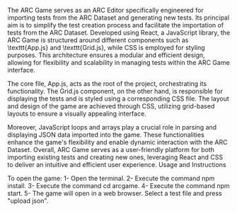 The ARC Game  serves as an ARC Editor specifically engineered for importing tests from the ARC Dataset and generating new tests. Its principal aim is to simplify the test creation process and facilitate the importation of tests from the ARC Dataset. Developed using React, a JavaScript library, the ARC Game is structured around different components such as \texttt{App.js} and \texttt{Grid.js}, while CSS is employed for styling purposes. This architecture ensures a modular and efficient design, allowing for flexibility and scalability in managing tests within the ARC Game interface. 

The core file,  App.js, acts as the root of the project, orchestrating its functionality. The Grid.js component, on the other hand, is responsible for displaying the tests and is styled using a corresponding CSS file. The layout and design of the game are achieved through CSS, utilizing grid-based layouts to ensure a visually appealing interface.

Moreover, JavaScript loops and arrays play a crucial role in parsing and displaying JSON data imported into the game. These functionalities enhance the game's flexibility and enable dynamic interaction with the ARC Dataset. Overall, ARC Game serves as a user-friendly platform for both importing existing tests and creating new ones, leveraging React and CSS to deliver an intuitive and efficient user experience.
Usage and Instructions

To open the game: 
    1- Open the terminal.
    2- Execute the command npm install.
    3- Execute the command cd arcgame.
    4- Execute the command npm start.
    5- The game will open in a web browser. Select a test file and press "upload json".


